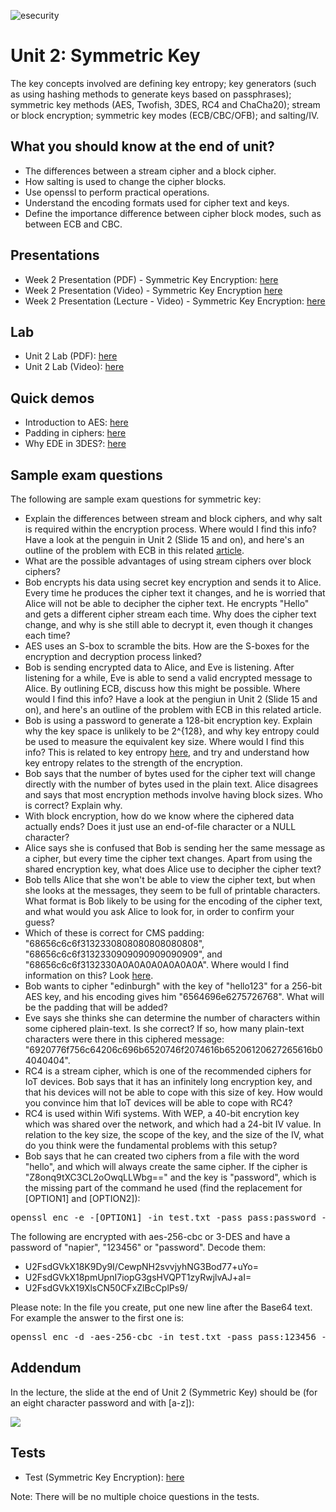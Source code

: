 ![esecurity](https://raw.githubusercontent.com/billbuchanan/esecurity/master/z_associated/esecurity_graphics.jpg)

# Unit 2: Symmetric Key

The key concepts involved are defining key entropy; key generators (such as using hashing methods to generate keys based on passphrases); symmetric key methods (AES, Twofish, 3DES, RC4 and ChaCha20); stream or block encryption; symmetric key modes (ECB/CBC/OFB); and salting/IV.

<!---
Back-up of content: [here](https://asecuritysite.com/csn11117/unit02)
-->

## What you should know at the end of unit?

* The differences between a stream cipher and a block cipher.
* How salting is used to change the cipher blocks.
* Use openssl to perform practical operations.
* Understand the encoding formats used for cipher text and keys.
* Define the importance difference between cipher block modes, such as between ECB and CBC.

## Presentations

* Week 2 Presentation (PDF) - Symmetric Key Encryption: [here](https://asecuritysite.com/public/chapter02_secret.pdf)
* Week 2 Presentation (Video) - Symmetric Key Encryption [here](https://youtu.be/nLRV34K3xIo)
* Week 2 Presentation (Lecture - Video) - Symmetric Key Encryption: [here](https://youtu.be/r6TXRmTF5nw)

## Lab

* Unit 2 Lab (PDF): [here](https://asecuritysite.com/public/new_lab02.pdf)
* Unit 2 Lab (Video): [here](https://youtu.be/N3UADaXmOik)

## Quick demos

* Introduction to AES: [here](https://www.youtube.com/watch?v=rSyvUYbMok8)
* Padding in ciphers: [here](https://www.youtube.com/watch?v=R3NosHMSi0o)
* Why EDE in 3DES?: [here](https://www.youtube.com/watch?v=ttayDxqfQkA)

## Sample exam questions
The following are sample exam questions for symmetric key:

* Explain the differences between stream and block ciphers, and why salt is required within the encryption process. Where would I find this info? Have a look at the penguin in Unit 2 (Slide 15 and on), and here's an outline of the problem with ECB in this related [article](https://medium.com/asecuritysite-when-bob-met-alice/when-is-high-grade-encryption-not-high-grade-when-its-ecb-e1509ec56930?source=friends_link&sk=31ec28f1c2be74a81e53c67e71d5b259).
* What are the possible advantages of using stream ciphers over block ciphers?
* Bob encrypts his data using secret key encryption and sends it to Alice. Every time he produces the cipher text it changes, and he is worried that Alice will not be able to decipher the cipher text. He encrypts "Hello" and gets a different cipher stream each time. Why does the cipher text change, and why is she still able to decrypt it, even though it changes each time?
* AES uses an S-box to scramble the bits. How are the S-boxes for the encryption and decryption process linked?
* Bob is sending encrypted data to Alice, and Eve is listening. After listening for a while, Eve is able to send a valid encrypted message to Alice. By outlining ECB, discuss how this might be possible. Where would I find this info? Have a look at the pengiun in Unit 2 (Slide 15 and on), and here's an outline of the problem with ECB in this related article.
* Bob is using a password to generate a 128-bit encryption key. Explain why the key space is unlikely to be 2^{128}, and why key entropy could be used to measure the equivalent key size. Where would I find this info? This is related to key entropy [here](https://asecuritysite.com/encryption/en), and try and understand how key entropy relates to the strength of the encryption.
* Bob says that the number of bytes used for the cipher text will change directly with the number of bytes used in the plain text. Alice disagrees and says that most encryption methods involve having block sizes. Who is correct? Explain why.
* With block encryption, how do we know where the ciphered data actually ends? Does it just use an end-of-file character or a NULL character?
* Alice says she is confused that Bob is sending her the same message as a cipher, but every time the cipher text changes. Apart from using the shared encryption key, what does Alice use to decipher the cipher text?
* Bob tells Alice that she won't be able to view the cipher text, but when she looks at the messages, they seem to be full of printable characters. What format is Bob likely to be using for the encoding of the cipher text, and what would you ask Alice to look for, in order to confirm your guess?
* Which of these is correct for CMS padding: "68656c6c6f3132330808080808080808", "68656c6c6f3132330909090909090909", and "68656c6c6f3132330A0A0A0A0A0A0A0A". Where would I find information on this? Look [here](https://asecuritysite.com/encryption/padding).
* Bob wants to cipher "edinburgh" with the key of "hello123" for a 256-bit AES key, and his encoding gives him "6564696e6275726768". What will be the padding that will be added?
* Eve says she thinks she can determine the number of characters within some ciphered plain-text. Is she correct? If so, how many plain-text characters were there in this ciphered message: "6920776f756c64206c696b6520746f2074616b65206120627265616b04040404".
* RC4 is a stream cipher, which is one of the recommended ciphers for IoT devices. Bob says that it has an infinitely long encryption key, and that his devices will not be able to cope with this size of key. How would you convince him that IoT devices will be able to cope with RC4?
* RC4 is used within Wifi systems. With WEP, a 40-bit encrytion key which was shared over the network, and which had a 24-bit IV value. In relation to the key size, the scope of the key, and the size of the IV, what do you think were the fundamental problems with this setup?
* Bob says that he can created two ciphers from a file with the word "hello", and which will always create the same cipher. If the cipher is "Z8onq9tXC3CL2oOwqLLWbg==" and the key is "password", which is the missing part of the command he used (find the replacement for [OPTION1] and [OPTION2]):

<pre>
openssl enc -e -[OPTION1] -in test.txt -pass pass:password -nosalt -[OPTION2]
</pre>

The following are encrypted with aes-256-cbc or 3-DES and have a password of "napier", "123456" or "password". Decode them:

* U2FsdGVkX18K9Dy9I/CewpNH2svvjyhNG3Bod77+uYo=
* U2FsdGVkX18pmUpnI7iopG3gsHVQPT1zyRwjlvAJ+aI=
* U2FsdGVkX19XlsCN50CFxZlBcCplPs9/

Please note: In the file you create, put one new line after the Base64 text. For example the answer to the first one is:
<pre>
openssl enc -d -aes-256-cbc -in test.txt -pass pass:123456 -base64
</pre>
## Addendum
In the lecture, the slide at the end of Unit 2 (Symmetric Key) should be (for an eight character password and with [a-z]):

![](https://github.com/billbuchanan/esecurity/blob/master/z_associated/unit02_update.png)


## Tests

* Test (Symmetric Key Encryption): [here](https://asecuritysite.com/tests/tests?sortBy=cryptobook02)

Note: There will be no multiple choice questions in the tests.
